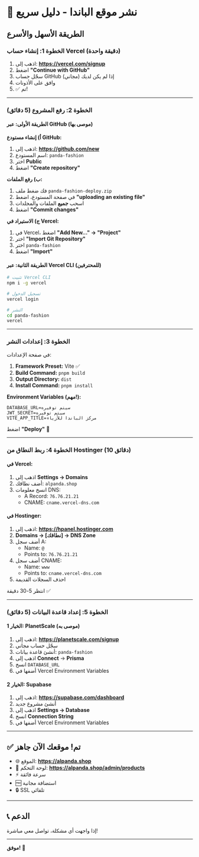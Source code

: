 # 🚀 نشر موقع الباندا - دليل سريع

## الطريقة الأسهل والأسرع

### الخطوة 1: إنشاء حساب Vercel (دقيقة واحدة)
1. اذهب إلى: **https://vercel.com/signup**
2. اضغط **"Continue with GitHub"**
3. سجّل حساب GitHub إذا لم يكن لديك (مجاني)
4. وافق على الأذونات
5. ✅ تم!

---

### الخطوة 2: رفع المشروع (5 دقائق)

#### الطريقة الأولى: عبر GitHub (موصى بها)

**أ) إنشاء مستودع GitHub:**
1. اذهب إلى: **https://github.com/new**
2. اسم المستودع: `panda-fashion`
3. اختر **Public**
4. اضغط **"Create repository"**

**ب) رفع الملفات:**
1. فك ضغط ملف `panda-fashion-deploy.zip`
2. في صفحة المستودع، اضغط **"uploading an existing file"**
3. اسحب **جميع** الملفات والمجلدات
4. اضغط **"Commit changes"**

**ج) الاستيراد في Vercel:**
1. في Vercel، اضغط **"Add New..." → "Project"**
2. اختر **"Import Git Repository"**
3. اختر `panda-fashion`
4. اضغط **"Import"**

#### الطريقة الثانية: عبر Vercel CLI (للمحترفين)

```bash
# تثبيت Vercel CLI
npm i -g vercel

# تسجيل الدخول
vercel login

# النشر
cd panda-fashion
vercel
```

---

### الخطوة 3: إعدادات النشر

في صفحة الإعدادات:

1. **Framework Preset:** Vite ✅
2. **Build Command:** `pnpm build`
3. **Output Directory:** `dist`
4. **Install Command:** `pnpm install`

**Environment Variables (مهم!):**
```
DATABASE_URL=سيتم توفيره
JWT_SECRET=سيتم توفيره
VITE_APP_TITLE=مركز الباندا للأزياء
```

اضغط **"Deploy"** 🚀

---

### الخطوة 4: ربط النطاق من Hostinger (10 دقائق)

#### في Vercel:
1. اذهب إلى **Settings → Domains**
2. أضف نطاقك: `alpanda.shop`
3. انسخ معلومات DNS:
   - A Record: `76.76.21.21`
   - CNAME: `cname.vercel-dns.com`

#### في Hostinger:
1. اذهب إلى: **https://hpanel.hostinger.com**
2. **Domains → [نطاقك] → DNS Zone**
3. أضف سجل A:
   - Name: `@`
   - Points to: `76.76.21.21`
4. أضف سجل CNAME:
   - Name: `www`
   - Points to: `cname.vercel-dns.com`
5. احذف السجلات القديمة

انتظر 5-30 دقيقة ✅

---

### الخطوة 5: إعداد قاعدة البيانات (5 دقائق)

#### الخيار 1: PlanetScale (موصى به)
1. اذهب إلى: **https://planetscale.com/signup**
2. سجّل حساب مجاني
3. أنشئ قاعدة بيانات: `panda-fashion`
4. اذهب إلى **Connect** → **Prisma**
5. انسخ `DATABASE_URL`
6. أضفها في Vercel Environment Variables

#### الخيار 2: Supabase
1. اذهب إلى: **https://supabase.com/dashboard**
2. أنشئ مشروع جديد
3. اذهب إلى **Settings → Database**
4. انسخ **Connection String**
5. أضفها في Vercel Environment Variables

---

## ✅ تم! موقعك الآن جاهز

- 🌐 الموقع: **https://alpanda.shop**
- 🔐 لوحة التحكم: **https://alpanda.shop/admin/products**
- ⚡ سرعة فائقة
- 🆓 استضافة مجانية
- 🔒 SSL تلقائي

---

## 📞 الدعم

إذا واجهت أي مشكلة، تواصل معي مباشرة!

---

**موفق! 🚀**

